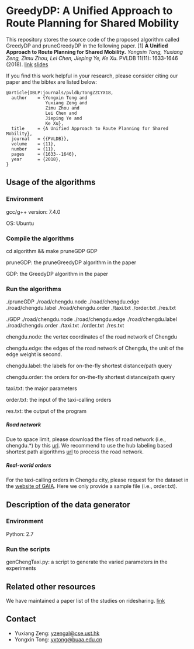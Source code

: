 GreedyDP: A Unified Approach to Route Planning for Shared Mobility
========================================================================

This repository stores the source code of the proposed algorithm called GreedyDP and pruneGreedyDP in the following paper.
[1] **A Unified Approach to Route Planning for Shared Mobility.**
*Yongxin Tong, Yuxiang Zeng, Zimu Zhou, Lei Chen, Jieping Ye, Ke Xu.* PVLDB 11(11): 1633-1646 (2018). [link](http://www.vldb.org/pvldb/vol11/p1633-tong.pdf) [slides](http://yongxintong.group/static/paper/2018/VLDB2018_A%20Unified%20Approach%20to%20Route%20Planning%20for%20Shared%20Mobility_Slides.pptx)

If you find this work helpful in your research, please consider citing our paper and the bibtex are listed below:
```  
@article{DBLP:journals/pvldb/TongZZCYX18,  
  author    = {Yongxin Tong and   
               Yuxiang Zeng and   
               Zimu Zhou and   
               Lei Chen and    
               Jieping Ye and   
               Ke Xu},   
  title     = {A Unified Approach to Route Planning for Shared Mobility},   
  journal   = {{PVLDB}},   
  volume    = {11},   
  number    = {11},  
  pages     = {1633--1646},   
  year      = {2018},   
}
```  



Usage of the algorithms
---------------

### Environment

gcc/g++ version: 7.4.0 

OS: Ubuntu

### Compile the algorithms

cd algorithm && make pruneGDP GDP

pruneGDP: the pruneGreedyDP algorithm in the paper

GDP: the GreedyDP algorithm in the paper

### Run the algorithms

./pruneGDP ./road/chengdu.node ./road/chengdu.edge ./road/chengdu.label ./road/chengdu.order ./taxi.txt ./order.txt ./res.txt

./GDP ./road/chengdu.node ./road/chengdu.edge ./road/chengdu.label ./road/chengdu.order ./taxi.txt ./order.txt ./res.txt

chengdu.node:  the vertex coordinates of the road network of Chengdu

chengdu.edge:  the edges of the road network of Chengdu, the unit of the edge weight is second.

chengdu.label: the labels for on-the-fly shortest distance/path query

chengdu.order: the orders for on-the-fly shortest distance/path query

taxi.txt:      the major parameters

order.txt:     the input of the taxi-calling orders

res.txt:       the output of the program

##### Road network
Due to space limit, please download the files of road network (i.e., chengdu.*) by this [url](https://drive.google.com/open?id=1w6IGkA-LcW7KUe4B93v9gx4mnwNt4em5).
We recommend to use the hub labeling based shortest path algorithms [url](https://github.com/BUAA-BDA/sspexp_clone) to process the road network. 

##### Real-world orders
For the taxi-calling orders in Chengdu city, please request for the dataset in the [website of GAIA](https://outreach.didichuxing.com/research/opendata/).
Here we only provide a sample file (i.e., order.txt).


Description of the data generator
---------------

### Environment

Python: 2.7

### Run the scripts

genChengTaxi.py: a script to generate the varied parameters in the experiments



Related other resources
------------------------
We have maintained a paper list of the studies on ridesharing. [link](https://github.com/BUAA-BDA/ridesharing-paperlist)



Contact
------------
- Yuxiang Zeng: yzengal@cse.ust.hk
- Yongxin Tong: yxtong@buaa.edu.cn

